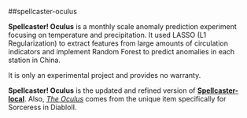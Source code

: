 ##spellcaster-oculus

**Spellcaster! Oculus** is a monthly scale anomaly prediction experiment focusing on temperature and precipitation. 
It used LASSO (L1 Regularization) to extract features from large amounts of circulation indicators and implement Random Forest to predict anomalies in each station in China.

It is only an experimental project and provides no warranty.

**Spellcaster! Oculus** is the updated and refined version of **[Spellcaster-local](https://github.com/Novarizark/spellcaster-local)**. Also, _[The Oculus](http://classic.battle.net/diablo2exp/items/normal/usorceress.shtml)_ comes from the unique item specifically for Sorceress in DiabloII.


